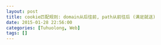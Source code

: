```yaml
---
layout: post
title: cookie匹配规则: domain从后往前, path从前往后 (满足就送)
date: 2015-01-28 22:56:00
categories: [Tuhuolong, Web]
tags: []
---
```

      